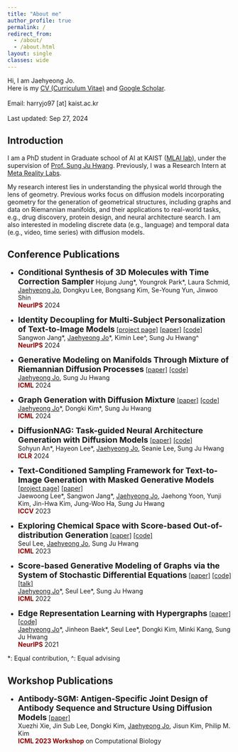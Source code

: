 ```yaml
---
title: "About me"
author_profile: true
permalink: /
redirect_from:
  - /about/
  - /about.html
layout: single
classes: wide
---
```

Hi, I am Jaehyeong Jo. <br>
Here is my [CV (Curriculum Vitae)](https://drive.google.com/file/d/1vFng6i3KV-WlSxZPBgkhrqZ4vGX4YZZS/view?usp=drive_link) and [Google Scholar](https://scholar.google.com/citations?user=sB2n9ncAAAAJ&hl=ko&oi=ao). <br>
<br>
Email: harryjo97 [at] kaist.ac.kr <br>
<br>
Last updated: Sep 27, 2024


## Introduction
I am a PhD student in Graduate school of AI at KAIST ([MLAI lab](https://www.mlai-kaist.com/)), under the supervision of [Prof. Sung Ju Hwang](http://www.sungjuhwang.com/). Previously, I was a Research Intern at [Meta Reality Labs](https://about.meta.com/realitylabs/).

My research interest lies in understanding the physical world through the lens of geometry. 
Previous works focus on diffusion models incorporating geometry for the generation of geometrical structures, including graphs and data on Riemannian manifolds, and their applications to real-world tasks, e.g., drug discovery, protein design, and neural architecture search.
I am also interested in modeling discrete data (e.g., language) and temporal data (e.g., video, time series) with diffusion models.

<!-- ## Preprints 

\*: Equal contribution, ^: Equal advising -->

## Conference Publications
- <font size="4"><b>Conditional Synthesis of 3D Molecules with Time Correction Sampler</b></font>
&#x200B;Hojung Jung\*, Youngrok Park\*, Laura Schmid, <U>Jaehyeong Jo</U>, Dongkyu Lee, Bongsang Kim, Se-Young Yun, Jinwoo Shin<br>
<span style="color:darkred">**NeurIPS**</span> 2024

- <font size="4"><b>Identity Decoupling for Multi-Subject Personalization of Text-to-Image Models</b></font> [[project page]](https://mudi-t2i.github.io/) [[paper]](https://arxiv.org/abs/2404.04243) [[code]](https://github.com/agwmon/MuDI) <br>
&#x200B;Sangwon Jang\*, <U>Jaehyeong Jo</U>\*, Kimin Lee^, Sung Ju Hwang^ <br>
<span style="color:darkred">**NeurIPS**</span> 2024

- <font size="4"><b>Generative Modeling on Manifolds Through Mixture of Riemannian Diffusion Processes</b></font> [[paper]](https://arxiv.org/abs/2310.07216) [[code]](https://github.com/harryjo97/riemannian-diffusion-mixture/) <br>
&#x200B;<U>Jaehyeong Jo</U>, Sung Ju Hwang <br>
<span style="color:darkred">**ICML**</span> 2024

- <font size="4"><b>Graph Generation with Diffusion Mixture</b></font> [[paper]](https://arxiv.org/abs/2302.03596) [[code]](https://github.com/harryjo97/DruM/) <br>
&#x200B;<U>Jaehyeong Jo</U>\*, Dongki Kim\*, Sung Ju Hwang <br>
<span style="color:darkred">**ICML**</span> 2024

- <font size="4"><b>DiffusionNAG: Task-guided Neural Architecture Generation with Diffusion Models</b></font> [[paper]](https://arxiv.org/abs/2305.16943) [[code]](https://github.com/CownowAn/DiffusionNAG) <br>
Sohyun An\*, Hayeon Lee\*, <U>Jaehyeong Jo</U>, Seanie Lee, Sung Ju Hwang <br>
<span style="color:darkred">**ICLR**</span> 2024

- <font size="4"><b>Text-Conditioned Sampling Framework for Text-to-Image Generation with Masked Generative Models</b></font> [[project page]](https://hello3196.github.io/TCTS_FAS/) [[paper]](https://arxiv.org/abs/2304.01515) <br>
Jaewoong Lee\*, Sangwon Jang\*, <U>Jaehyeong Jo</U>, Jaehong Yoon, Yunji Kim, Jin-Hwa Kim, Jung-Woo Ha, Sung Ju Hwang <br>
<span style="color:darkred">**ICCV**</span> 2023

- <font size="4"><b>Exploring Chemical Space with Score-based Out-of-distribution Generation</b></font> [[paper]](https://arxiv.org/abs/2206.07632) [[code]](https://github.com/SeulLee05/MOOD) <br>
Seul Lee, <U>Jaehyeong Jo</U>, Sung Ju Hwang <br>
<span style="color:darkred">**ICML**</span> 2023

- <font size="4"><b>Score-based Generative Modeling of Graphs via the System of Stochastic Differential Equations</b></font> [[paper]](https://arxiv.org/abs/2202.02514) [[code]](https://github.com/harryjo97/GDSS) [[talk]](https://www.youtube.com/watch?v=UdZ4IL3ESAI&t=2668s) <br>
&#x200B;<U>Jaehyeong Jo</U>\*, Seul Lee\*, Sung Ju Hwang <br>
<span style="color:darkred">**ICML**</span> 2022

- <font size="4"><b>Edge Representation Learning with Hypergraphs</b></font> [[paper]](https://arxiv.org/abs/2106.15845) [[code]](https://github.com/harryjo97/EHGNN) <br>
&#x200B;<U>Jaehyeong Jo</U>\*, Jinheon Baek\*, Seul Lee\*, Dongki Kim, Minki Kang, Sung Ju Hwang <br>
<span style="color:darkred">**NeurIPS**</span> 2021

\*: Equal contribution, ^: Equal advising


## Workshop Publications 

- <font size="4"><b>Antibody-SGM: Antigen-Specific Joint Design of Antibody Sequence and Structure Using Diffusion Models</b></font> [[paper]](https://icml-compbio.github.io/2023/papers/WCBICML2023_paper143.pdf) <br>
Xuezhi Xie, Jin Sub Lee, Dongki Kim, &#x200B;<U>Jaehyeong Jo</U>, Jisun Kim, Philip M. Kim <br>
<span style="color:darkred">**ICML 2023 Workshop**</span> on Computational Biology